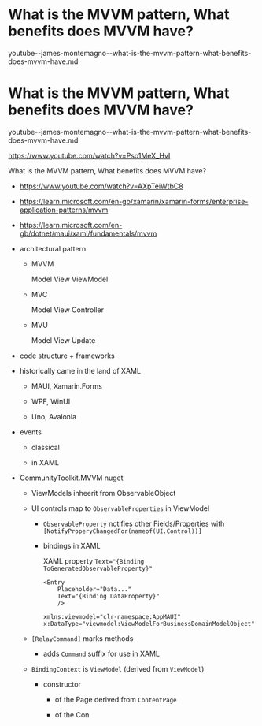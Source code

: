 # What is the MVVM pattern, What benefits does MVVM have?

youtube--james-montemagno--what-is-the-mvvm-pattern-what-benefits-does-mvvm-have.md

# What is the MVVM pattern, What benefits does MVVM have?

youtube--james-montemagno--what-is-the-mvvm-pattern-what-benefits-does-mvvm-have.md

https://www.youtube.com/watch?v=Pso1MeX_HvI

What is the MVVM pattern, What benefits does MVVM have?

*   https://www.youtube.com/watch?v=AXpTeiWtbC8

*   https://learn.microsoft.com/en-gb/xamarin/xamarin-forms/enterprise-application-patterns/mvvm

*   https://learn.microsoft.com/en-gb/dotnet/maui/xaml/fundamentals/mvvm



*   architectural pattern

    *   MVVM

        Model View ViewModel

    *   MVC

        Model View Controller

    *   MVU

        Model View Update

*   code structure + frameworks

*   historically came in the land of XAML

    *   MAUI, Xamarin.Forms

    *   WPF, WinUI

    *   Uno, Avalonia
    
*   events

    *   classical

    *   in XAML

*   CommunityToolkit.MVVM nuget

    *   ViewModels inheerit from ObservableObject

    *   UI controls map to `ObservableProperties` in ViewModel

        *   `ObservableProperty` notifies other Fields/Properties with `[NotifyProperyChangedFor(nameof(UI.Control))]`

        *   bindings in XAML

            XAML property `Text="{Binding ToGeneratedObservableProperty}"`

            ```xaml
            <Entry
                Placeholder="Data..."
                Text="{Binding DataProperty}"
                />
            ```

            ```xaml
            xmlns:viewmodel="clr-namespace:AppMAUI"
            x:DataType="viewmodel:ViewModelForBusinessDomainModelObject"
            ```

    *   `[RelayCommand]` marks methods 

        *   adds `Command` suffix for use in XAML

    *   `BindingContext` is `ViewModel` (derived from `ViewModel`)

        *   constructor

            *   of the Page derived from `ContentPage`

            *   of the Con